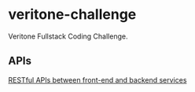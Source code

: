 # veritone-challenge
Veritone Fullstack Coding Challenge.

## APIs

[RESTful APIs between front-end and backend services](0-REST-APIs.md)

